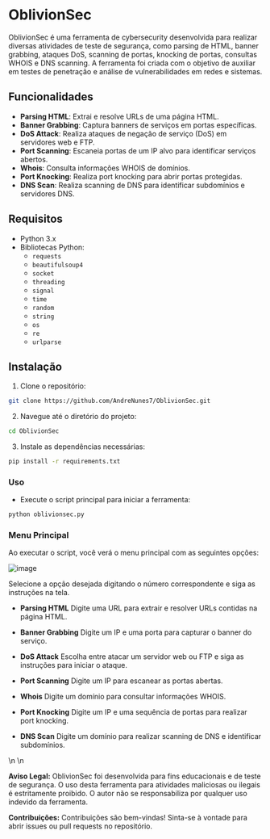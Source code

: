 # OblivionSec

OblivionSec é uma ferramenta de cybersecurity desenvolvida para realizar diversas atividades de teste de segurança, como parsing de HTML, banner grabbing, ataques DoS, scanning de portas, knocking de portas, consultas WHOIS e DNS scanning. A ferramenta foi criada com o objetivo de auxiliar em testes de penetração e análise de vulnerabilidades em redes e sistemas.

## Funcionalidades

- **Parsing HTML**: Extrai e resolve URLs de uma página HTML.
- **Banner Grabbing**: Captura banners de serviços em portas específicas.
- **DoS Attack**: Realiza ataques de negação de serviço (DoS) em servidores web e FTP.
- **Port Scanning**: Escaneia portas de um IP alvo para identificar serviços abertos.
- **Whois**: Consulta informações WHOIS de domínios.
- **Port Knocking**: Realiza port knocking para abrir portas protegidas.
- **DNS Scan**: Realiza scanning de DNS para identificar subdomínios e servidores DNS.

## Requisitos

- Python 3.x
- Bibliotecas Python:
  - `requests`
  - `beautifulsoup4`
  - `socket`
  - `threading`
  - `signal`
  - `time`
  - `random`
  - `string`
  - `os`
  - `re`
  - `urlparse`

## Instalação

1. Clone o repositório:

```bash
git clone https://github.com/AndreNunes7/OblivionSec.git
````

2. Navegue até o diretório do projeto:
``` bash
cd OblivionSec
```

3. Instale as dependências necessárias:
``` bash
pip install -r requirements.txt
```

### Uso
- Execute o script principal para iniciar a ferramenta:
``` bash
python oblivionsec.py
``` 

### Menu Principal

Ao executar o script, você verá o menu principal com as seguintes opções:

![image](https://github.com/user-attachments/assets/feae37b0-3e56-4e99-9559-2c77e3ea2a55)


Selecione a opção desejada digitando o número correspondente e siga as instruções na tela.

- **Parsing HTML**
  Digite uma URL para extrair e resolver URLs contidas na página HTML.

- **Banner Grabbing**
  Digite um IP e uma porta para capturar o banner do serviço.

- **DoS Attack**
  Escolha entre atacar um servidor web ou FTP e siga as instruções para iniciar o ataque.

- **Port Scanning**
  Digite um IP para escanear as portas abertas.

- **Whois**
  Digite um domínio para consultar informações WHOIS.

- **Port Knocking**
  Digite um IP e uma sequência de portas para realizar port knocking.

- **DNS Scan**
  Digite um domínio para realizar scanning de DNS e identificar subdomínios.


\n
\n

**Aviso Legal:** OblivionSec foi desenvolvida para fins educacionais e de teste de segurança. O uso desta ferramenta para atividades maliciosas ou ilegais é estritamente proibido. O autor não se responsabiliza por qualquer uso indevido da ferramenta.



**Contribuições:** Contribuições são bem-vindas! Sinta-se à vontade para abrir issues ou pull requests no repositório.


